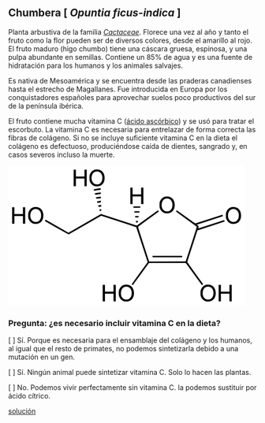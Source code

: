 
## Chumbera [ *Opuntia ficus-indica* ]

Planta arbustiva de la familia [*Cactaceae*](http://www.floraiberica.es/PHP/familias_lista_.php?familia=Cactaceae). 
Florece una vez al año y tanto el fruto como la flor pueden ser de diversos colores, desde el amarillo al rojo. El fruto maduro (higo chumbo) tiene una cáscara gruesa, espinosa, y una pulpa abundante en semillas. Contiene un 85% de agua y es una fuente de hidratación para los humanos y los animales salvajes.

Es nativa de Mesoamérica y se encuentra desde las praderas canadienses hasta el estrecho de Magallanes. Fue introducida en Europa por los conquistadores españoles para aprovechar suelos poco productivos del sur de la península ibérica.

El fruto contiene mucha vitamina C ([ácido ascórbico](https://es.wikipedia.org/wiki/%C3%81cido_asc%C3%B3rbico)) 
y se usó para tratar el escorbuto. La vitamina C es necesaria para entrelazar de forma correcta las fibras de colágeno. Si no se incluye suficiente vitamina C en la dieta el colágeno es defectuoso, produciéndose caída de dientes, sangrado y, en casos severos incluso la muerte.

![](./pics/acido_ascorbico.png)


### Pregunta: ¿es necesario incluir vitamina C en la dieta?

 [ ] Sí. Porque es necesaria para el ensamblaje del colágeno y los humanos, al igual que el resto de primates, no podemos sintetizarla debido a una mutación en un gen.

 [ ] Sí. Ningún animal puede sintetizar vitamina C. Solo lo hacen las plantas.

 [ ] No. Podemos vivir perfectamente sin vitamina C. la podemos sustituir por ácido cítrico.


[solución](./Opuntia_ficus-indica_solucion.md)
